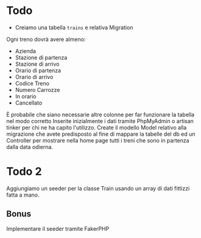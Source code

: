# Todo
- Creiamo una tabella `trains` e relativa Migration

Ogni treno dovrà avere almeno:
- Azienda
- Stazione di partenza
- Stazione di arrivo
- Orario di partenza
- Orario di arrivo
- Codice Treno
- Numero Carrozze
- In orario
- Cancellato

È probabile che siano necessarie altre colonne per far funzionare la tabella nel modo corretto
Inserite inizialmente i dati tramite PhpMyAdmin o artisan tinker per chi ne ha capito l'utilizzo.
Create il modello Model relativo alla migrazione che avete predisposto al fine di mappare la tabelle del db ed un Controller per mostrare nella home page tutti i treni che sono in partenza dalla data odierna.

# Todo 2
Aggiungiamo un seeder per la classe Train usando un array di dati fittizzi fatta a mano.

## Bonus
Implementare il seeder tramite FakerPHP